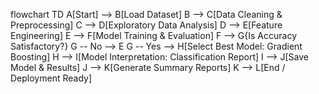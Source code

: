 flowchart TD
    A[Start] --> B[Load Dataset]
    B --> C[Data Cleaning & Preprocessing]
    C --> D[Exploratory Data Analysis]
    D --> E[Feature Engineering]
    E --> F[Model Training & Evaluation]
    F --> G{Is Accuracy Satisfactory?}
    G -- No --> E
    G -- Yes --> H[Select Best Model: Gradient Boosting]
    H --> I[Model Interpretation: Classification Report]
    I --> J[Save Model & Results]
    J --> K[Generate Summary Reports]
    K --> L[End / Deployment Ready]
